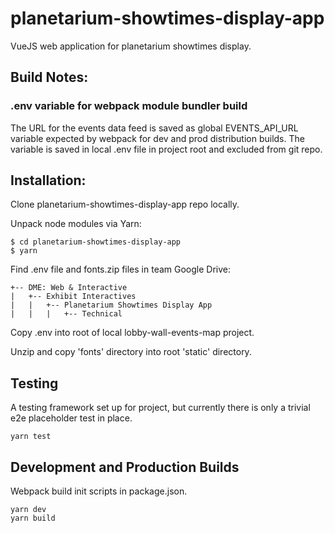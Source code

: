 # planetarium-showtimes-display-app

VueJS web application for planetarium showtimes display.

## Build Notes:

### .env variable for webpack module bundler build
The URL for the events data feed is saved as global EVENTS_API_URL variable
expected by webpack for dev and prod distribution builds. The variable is
saved in local .env file in project root and excluded from git repo.

## Installation:

Clone planetarium-showtimes-display-app repo locally.

Unpack node modules via Yarn:

```
$ cd planetarium-showtimes-display-app
$ yarn
```

Find .env file and fonts.zip files in team Google Drive:
```
+-- DME: Web & Interactive
|   +-- Exhibit Interactives
|   |   +-- Planetarium Showtimes Display App
|   |   |   +-- Technical
```

Copy .env into root of local lobby-wall-events-map project.

Unzip and copy 'fonts' directory into root 'static' directory.

## Testing

A testing framework set up for project, but currently there is only a trivial
e2e placeholder test in place.

```
yarn test
```

## Development and Production Builds

Webpack build init scripts in package.json.

```
yarn dev
yarn build
```
